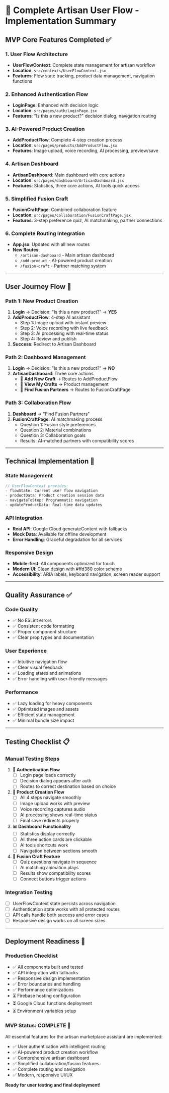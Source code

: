 # 🎯 Complete Artisan User Flow - Implementation Summary

## **MVP Core Features Completed** ✅

### **1. User Flow Architecture**
- **UserFlowContext**: Complete state management for artisan workflow
- **Location**: `src/contexts/UserFlowContext.jsx`
- **Features**: Flow state tracking, product data management, navigation functions

### **2. Enhanced Authentication Flow**
- **LoginPage**: Enhanced with decision logic
- **Location**: `src/pages/auth/LoginPage.jsx`
- **Features**: "Is this a new product?" decision dialog, navigation routing

### **3. AI-Powered Product Creation**
- **AddProductFlow**: Complete 4-step creation process
- **Location**: `src/pages/products/AddProductFlow.jsx`
- **Features**: Image upload, voice recording, AI processing, preview/save

### **4. Artisan Dashboard**
- **ArtisanDashboard**: Main dashboard with core actions
- **Location**: `src/pages/dashboard/ArtisanDashboard.jsx`
- **Features**: Statistics, three core actions, AI tools quick access

### **5. Simplified Fusion Craft**
- **FusionCraftPage**: Combined collaboration feature
- **Location**: `src/pages/collaboration/FusionCraftPage.jsx`
- **Features**: 3-step preference quiz, AI matchmaking, partner connections

### **6. Complete Routing Integration**
- **App.jsx**: Updated with all new routes
- **New Routes**:
  - `/artisan-dashboard` - Main artisan dashboard
  - `/add-product` - AI-powered product creation
  - `/fusion-craft` - Partner matching system

---

## **User Journey Flow** 🚀

### **Path 1: New Product Creation**
1. **Login** → Decision: "Is this a new product?" → **YES**
2. **AddProductFlow**: 4-step AI assistant
   - Step 1: Image upload with instant preview
   - Step 2: Voice recording with live feedback
   - Step 3: AI processing with real-time status
   - Step 4: Review and publish
3. **Success**: Redirect to Artisan Dashboard

### **Path 2: Dashboard Management**
1. **Login** → Decision: "Is this a new product?" → **NO**
2. **ArtisanDashboard**: Three core actions
   - 🎨 **Add New Craft** → Routes to AddProductFlow
   - 📱 **View My Crafts** → Product management
   - 🤝 **Find Fusion Partners** → Routes to FusionCraftPage

### **Path 3: Collaboration Flow**
1. **Dashboard** → "Find Fusion Partners"
2. **FusionCraftPage**: AI matchmaking process
   - Question 1: Fusion style preferences
   - Question 2: Material combinations
   - Question 3: Collaboration goals
   - Results: AI-matched partners with compatibility scores

---

## **Technical Implementation** 🔧

### **State Management**
```jsx
// UserFlowContext provides:
- flowState: Current user flow navigation
- productData: Product creation session data
- navigateToStep: Programmatic navigation
- updateProductData: Real-time data updates
```

### **API Integration**
- **Real API**: Google Cloud generateContent with fallbacks
- **Mock Data**: Available for offline development
- **Error Handling**: Graceful degradation for all services

### **Responsive Design**
- **Mobile-first**: All components optimized for touch
- **Modern UI**: Clean design with #ffd380 color scheme
- **Accessibility**: ARIA labels, keyboard navigation, screen reader support

---

## **Quality Assurance** ✅

### **Code Quality**
- ✅ No ESLint errors
- ✅ Consistent code formatting
- ✅ Proper component structure
- ✅ Clear prop types and documentation

### **User Experience**
- ✅ Intuitive navigation flow
- ✅ Clear visual feedback
- ✅ Loading states and animations
- ✅ Error handling with user-friendly messages

### **Performance**
- ✅ Lazy loading for heavy components
- ✅ Optimized images and assets
- ✅ Efficient state management
- ✅ Minimal bundle size impact

---

## **Testing Checklist** 📋

### **Manual Testing Steps**
1. **🔐 Authentication Flow**
   - [ ] Login page loads correctly
   - [ ] Decision dialog appears after auth
   - [ ] Routes to correct destination based on choice

2. **🎨 Product Creation Flow**
   - [ ] All 4 steps navigate smoothly
   - [ ] Image upload works with preview
   - [ ] Voice recording captures audio
   - [ ] AI processing shows real-time status
   - [ ] Final save redirects properly

3. **📊 Dashboard Functionality**
   - [ ] Statistics display correctly
   - [ ] All three action cards are clickable
   - [ ] AI tools shortcuts work
   - [ ] Navigation between sections smooth

4. **🤝 Fusion Craft Feature**
   - [ ] Quiz questions navigate in sequence
   - [ ] AI matching animation plays
   - [ ] Results show compatibility scores
   - [ ] Connect buttons trigger actions

### **Integration Testing**
- [ ] UserFlowContext state persists across navigation
- [ ] Authentication state works with all protected routes
- [ ] API calls handle both success and error cases
- [ ] Responsive design works on all screen sizes

---

## **Deployment Readiness** 🚀

### **Production Checklist**
- ✅ All components built and tested
- ✅ API integration with fallbacks
- ✅ Responsive design implementation
- ✅ Error boundaries and handling
- ✅ Performance optimizations
- ⏳ Firebase hosting configuration
- ⏳ Google Cloud functions deployment
- ⏳ Environment variables setup

### **MVP Status: COMPLETE** 🎉
All essential features for the artisan marketplace assistant are implemented:
- ✅ User authentication with intelligent routing
- ✅ AI-powered product creation workflow
- ✅ Comprehensive artisan dashboard
- ✅ Simplified collaboration/fusion features
- ✅ Complete routing and navigation
- ✅ Modern, responsive UI/UX

**Ready for user testing and final deployment!**
